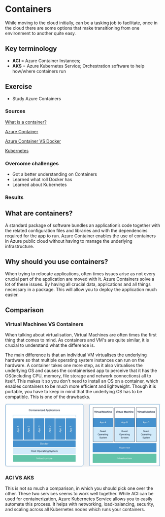 # Containers
While moving to the cloud initially, can be a tasking job to facilitate, once in the cloud there are some options that make transitioning from one environment to another quite easy.

## Key terminology
- **ACI** = Azure Container Instances; 
- **AKS** = Azure Kubernetes Service; Orchestration software to help how/where containers run

## Exercise
- Study Azure Containers

### Sources
[What is a container?](https://azure.microsoft.com/en-in/overview/what-is-a-container/)

[Azure Container](https://www.techtarget.com/searchcloudcomputing/definition/Azure-Container-Instances)

[Azure Container VS Docker](https://blog.iron.io/azure-containers-vs-docker-whats-the-difference/)

[Kubernetes](https://kubernetes.io/docs/concepts/overview/what-is-kubernetes/)

### Overcome challenges
- Got a better understanding on Containers
- Learned what roll Docker has
- Learned about Kubernetes

### Results

## **What are containers?**
A standard package of software bundles an application’s code together with the related configuration files and libraries and with the dependencies required for the app to run. Azure Container enables the use of containers in Azure public cloud without having to manage the underlying infrastructure.

## **Why should you use containers?**
When trying to relocate applications, often times issues arise as not every crucial part of the application are moved with it. Azure Containers solve a lot of these issues. By having all crucial data, applications and all things necessary in a package. This will allow you to deploy the application much easier.

## **Comparison**

### **Virtual Machines VS Containers**
When talking about virtualisation, Virtual Machines are often times the first thing that comes to mind. As containers and VM's are quite similar, it is crucial to understand what the difference is.

The main difference is that an individual VM virtualises the underlying hardware so that multiple operating system instances can run on the hardware. A container takes one more step, as it also virtualises the underlying OS and causes the containerised app to perceive that it has the OS(including CPU, memory, file storage and network connections) all to itself. This makes it so you don't need to install an OS on a container, which enables containers to be much more efficient and lightweight. Though it is portable, you have to keep in mind that the underlying OS has to be compatible. This is one of the drawbacks.

![Docker VS VM's Schematic](../00_includes/05_Azure/Containers/SS_DockerSchematic.png)

### **ACI VS AKS**
This is not so much a comparison, in which you should pick one over the other. These two services seems to work well together. While ACI can be used for containerization, Azure Kubernetes Service allows you to easily automate this process. It helps with networking, load-balancing, security, and scaling across all Kubernetes nodes which runs your containers.
